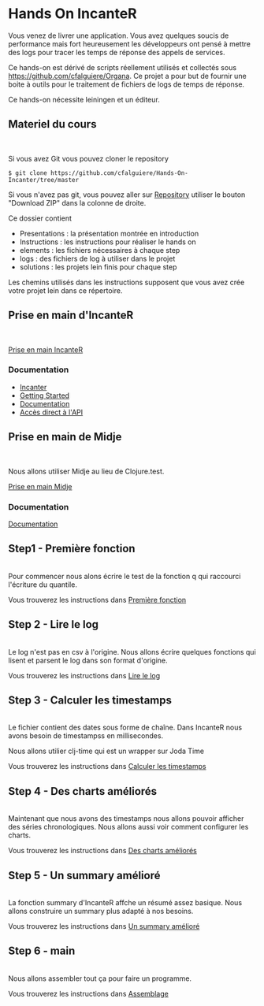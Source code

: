 Hands On IncanteR
======================

Vous venez de livrer une application. Vous avez quelques soucis de performance mais fort heureusement les développeurs ont pensé à mettre des logs pour tracer les temps de réponse des appels de services.

Ce hands-on est dérivé de scripts réellement utilisés et collectés sous https://github.com/cfalguiere/Organa. Ce projet a pour but de fournir une boite à outils pour le traitement de fichiers de logs de temps de réponse.

Ce hands-on nécessite leiningen et un éditeur.

Materiel du cours
-----------------------
<br>

Si vous avez Git vous pouvez cloner le repository

<pre><code>$ git clone https://github.com/cfalguiere/Hands-On-Incanter/tree/master
</code></pre>


Si vous n'avez pas git, vous pouvez aller sur [Repository](https://github.com/cfalguiere/Hands-On-Incanter/tree/master)
utiliser le bouton "Download ZIP" dans la colonne de droite.

Ce dossier contient 

- Presentations : la présentation montrée en introduction
- Instructions : les instructions pour réaliser le hands on
- elements : les fichiers nécessaires à chaque step
- logs : des fichiers de log à utiliser dans le projet
- solutions : les projets lein finis pour chaque step

Les chemins utilisés dans les instructions supposent que vous avez crée votre projet lein dans ce répertoire.


Prise en main d'IncanteR
-----------------------
<br>

[Prise en main IncanteR](prise-en-main-incanter.md)

### Documentation
- [Incanter](http://incanter.org/)
- [Getting Started](https://github.com/liebke/incanter/wiki)
- [Documentation](http://data-sorcery.org/contents/)
- [Accès direct à l'API](http://liebke.github.io/incanter/)

Prise en main de Midje
-----------------------
<br>

Nous allons utiliser Midje au lieu de Clojure.test.

[Prise en main Midje](prise-en-main-midje.md)

### Documentation
[Documentation](https://github.com/marick/Midje/wiki)



Step1 - Première fonction
-----------------------
<br>
Pour commencer nous alons écrire le test de la fonction q qui raccourci l'écriture du quantile.

Vous trouverez les instructions dans 
[Première fonction](premiere-fonction.html)


Step 2 - Lire le log
-----------------------
<br>
Le log n'est pas en csv à l'origine. Nous allons écrire quelques fonctions qui lisent et parsent le log dans son format d'origine.

Vous trouverez les instructions dans 
[Lire le log](lire-le-log.thml)


Step 3 - Calculer les timestamps
-----------------------
<br>
Le fichier contient des dates sous forme de chaîne. Dans IncanteR nous avons besoin de timestampss en millisecondes.

Nous allons utilier clj-time qui est un wrapper sur Joda Time

Vous trouverez les instructions dans 
[Calculer les timestamps](timestamps.html)


Step 4 - Des charts améliorés
-----------------------
<br>
Maintenant que nous avons des timestamps nous allons pouvoir afficher des séries chronologiques. Nous allons aussi voir comment configurer les charts.

Vous trouverez les instructions dans 
[Des charts améliorés](perf-charts.html)

Step 5 - Un summary amélioré
-----------------------
<br>
La fonction summary d'IncanteR affche un résumé assez basique. Nous allons construire un summary plus adapté à nos besoins.

Vous trouverez les instructions dans 
[Un summary amélioré](stats-summary.html)


Step 6 - main
-----------------------
<br>
Nous allons assembler tout ça pour faire un programme.

Vous trouverez les instructions dans 
[Assemblage](main.html)


